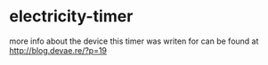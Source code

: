 electricity-timer
=================

more info about the device this timer was writen for can be found at
http://blog.devae.re/?p=19
